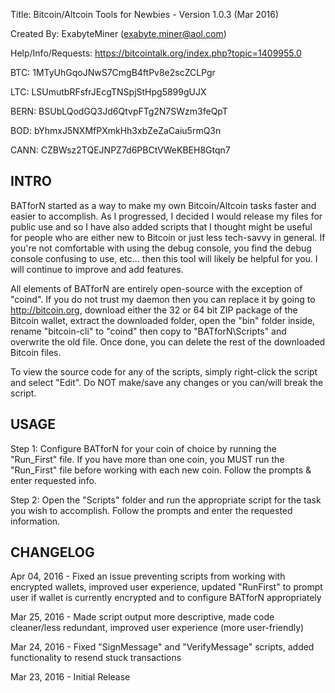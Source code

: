 Title: Bitcoin/Altcoin Tools for Newbies - Version 1.0.3 (Mar 2016)

Created By: ExabyteMiner (exabyte.miner@aol.com)

Help/Info/Requests: https://bitcointalk.org/index.php?topic=1409955.0

BTC: 1MTyUhGqoJNwS7CmgB4ftPv8e2scZCLPgr

LTC: LSUmutbRFsfrJEcgTNSpjStHpg5899gUJX

BERN: BSUbLQodGQ3Jd6QtvpFTg2N7SWzm3feQpT

BOD: bYhmxJ5NXMfPXmkHh3xbZeZaCaiu5rmQ3n

CANN: CZBWsz2TQEJNPZ7d6PBCtVWeKBEH8Gtqn7



INTRO
------------------------
BATforN started as a way to make my own Bitcoin/Altcoin tasks faster and easier to accomplish. As I progressed, I decided I
would release my files for public use and so I have also added scripts that I thought might be useful for people who are 
either new to Bitcoin or just less tech-savvy in general. If you're not comfortable with using the debug console, you find 
the debug console confusing to use, etc... then this tool will likely be helpful for you. I will continue to improve and add
features.

All elements of BATforN are entirely open-source with the exception of "coind". If you do not trust my daemon then you can
replace it by going to http://bitcoin.org, download either the 32 or 64 bit ZIP package of the Bitcoin wallet, extract the
downloaded folder, open the "bin" folder inside, rename "bitcoin-cli" to "coind" then copy to "BATforN\Scripts" and
overwrite the old file. Once done, you can delete the rest of the downloaded Bitcoin files.

To view the source code for any of the scripts, simply right-click the script and select "Edit". Do NOT make/save any changes
or you can/will break the script.


USAGE
------------------------
Step 1: Configure BATforN for your coin of choice by running the "Run_First" file. If you have more than one coin, you MUST
        run the "Run_First" file before working with each new coin. Follow the prompts & enter requested info.

Step 2: Open the "Scripts" folder and run the appropriate script for the task you wish to accomplish. Follow the prompts and
        enter the requested information.



CHANGELOG
-------------------------
Apr 04, 2016 - Fixed an issue preventing scripts from working with encrypted wallets, improved user experience, updated "RunFirst"
               to prompt user if wallet is currently encrypted and to configure BATforN appropriately

Mar 25, 2016 - Made script output more descriptive, made code cleaner/less redundant, improved user experience (more user-friendly)

Mar 24, 2016 - Fixed "SignMessage" and "VerifyMessage" scripts, added functionality to resend stuck transactions

Mar 23, 2016 - Initial Release